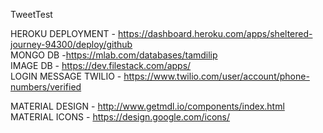 
TweetTest

HEROKU DEPLOYMENT - https://dashboard.heroku.com/apps/sheltered-journey-94300/deploy/github <br>
MONGO DB -https://mlab.com/databases/tamdilip <br>
IMAGE DB - https://dev.filestack.com/apps/ <br>
LOGIN MESSAGE TWILIO - https://www.twilio.com/user/account/phone-numbers/verified

MATERIAL DESIGN - http://www.getmdl.io/components/index.html <br>
MATERIAL ICONS - https://design.google.com/icons/

